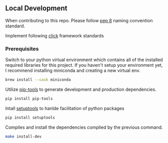 ## Local Development

When contributing to this repo. Please follow [pep 8](https://peps.python.org/pep-0008/) naming convention standard. 

Implement following [click](https://click.palletsprojects.com/en/8.1.x/) framework standards

### Prerequisites

Switch to your python virtual environment which contains all of the installed required libraries for this project. If you haven't setup your environment yet, I recommend installing miniconda and creating a new virtual env.

```sh
brew install --cask miniconda
```

Utilize [pip-tools](https://github.com/jazzband/pip-tools) to generate development and production dependencies.

```sh
pip install pip-tools
```

Intall [setuptools](https://github.com/pypa/setuptools) to hanlde facilitation of python packages
```sh
pip install setuptools
```

Compiles and install the dependencies complied by the previous command.

```sh
make install-dev
```

